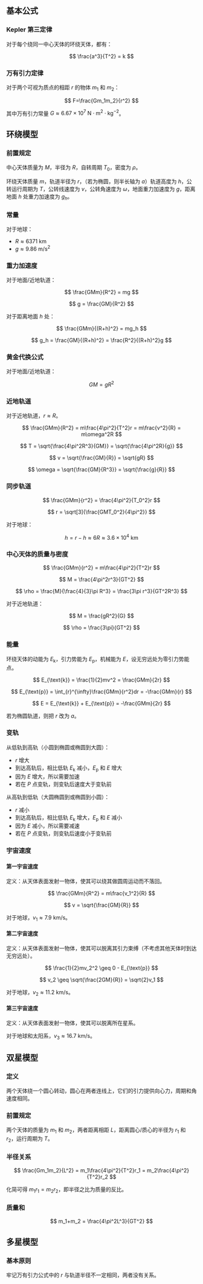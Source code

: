 ## 基本公式
### Kepler 第三定律
对于每个绕同一中心天体的环绕天体，都有：

$$
\frac{a^3}{T^2} = k
$$

### 万有引力定律
对于两个可视为质点的相距 $r$ 的物体 $m_1$ 和 $m_2$：

$$
F=\frac{Gm_1m_2}{r^2}
$$

其中万有引力常量 $G \approx 6.67 \times 10^7\ \mathrm{N \cdot m^2 \cdot kg^{-2}}$。

## 环绕模型
### 前置规定
中心天体质量为 $M$，半径为 $R$，自转周期 $T_0$，密度为 $\rho$。

环绕天体质量 $m$，轨道半径为 $r$，（若为椭圆，则半长轴为 $a$）轨道高度为 $h$，公转运行周期为 $T$，公转线速度为 $v$，公转角速度为 $\omega$，地面重力加速度为 $g$，距离地面 $h$ 处重力加速度为 $g_h$。

### 常量
对于地球：
- $R \approx 6371\ \text{km}$
- $g \approx 9.86\ \mathrm{m/s^2}$
 
### 重力加速度
对于地面/近地轨道：

$$
\frac{GMm}{R^2} = mg
$$

$$
g = \frac{GM}{R^2}
$$

对于距离地面 $h$ 处：

$$
\frac{GMm}{(R+h)^2} = mg_h
$$

$$
g_h = \frac{GM}{(R+h)^2} = \frac{R^2}{(R+h)^2}g
$$

### 黄金代换公式
对于地面/近地轨道：

$$
GM = gR^2
$$

### 近地轨道
对于近地轨道，$r \approx R$。

$$
\frac{GMm}{R^2} = m\frac{4\pi^2}{T^2}r = m\frac{v^2}{R} = m\omega^2R
$$

$$
T = \sqrt{\frac{4\pi^2R^3}{GM}} = \sqrt{\frac{4\pi^2R}{g}}
$$

$$
v = \sqrt{\frac{GM}{R}} = \sqrt{gR}
$$

$$
\omega = \sqrt{\frac{GM}{R^3}} = \sqrt{\frac{g}{R}}
$$

### 同步轨道

$$
\frac{GMm}{r^2} = \frac{4\pi^2}{T_0^2}r
$$

$$
r = \sqrt[3]{\frac{GMT_0^2}{4\pi^2}}
$$

对于地球：

$$
h = r - h \approx 6R \approx 3.6 \times 10^4\ \mathrm{km}
$$

### 中心天体的质量与密度

$$
\frac{GMm}{r^2} = m\frac{4\pi^2}{T^2}r
$$

$$
M = \frac{4\pi^2r^3}{GT^2}
$$

$$
\rho = \frac{M}{\frac{4}{3}\pi R^3} = \frac{3\pi r^3}{GT^2R^3}
$$

对于近地轨道：

$$
M = \frac{gR^2}{G}
$$

$$
\rho = \frac{3\pi}{GT^2}
$$

### 能量
环绕天体的动能为 $E_{\text{k}}$，引力势能为 $E_{\text{p}}$，机械能为 $E$，设无穷远处为零引力势能点。

$$
E_{\text{k}} = \frac{1}{2}mv^2 = \frac{GMm}{2r}
$$

$$
E_{\text{p}} = \int_{r}^{\infty}\frac{GMm}{r^2}dr = -\frac{GMm}{r}
$$

$$
E = E_{\text{k}} + E_{\text{p}} = -\frac{GMm}{2r}
$$

若为椭圆轨道，则把 $r$ 改为 $a$。

### 变轨
从低轨到高轨（小圆到椭圆或椭圆到大圆）：
- $r$ 增大
- 到达高轨后，相比低轨 $E_{\text{k}}$ 减小，$E_{\text{p}}$ 和 $E$ 增大
- 因为 $E$ 增大，所以需要加速
- 若在 $P$ 点变轨，则变轨后速度大于变轨前

从高轨到低轨（大圆椭圆到或椭圆到小圆）：
- $r$ 减小
- 到达高轨后，相比低轨 $E_{\text{k}}$ 增大，$E_{\text{p}}$ 和 $E$ 减小
- 因为 $E$ 减小，所以需要减速
- 若在 $P$ 点变轨，则变轨后速度小于变轨前

### 宇宙速度
#### 第一宇宙速度
定义：从天体表面发射一物体，使其可以绕其做圆周运动而不落回。

$$
\frac{GMm}{R^2} = m\frac{v_1^2}{R}
$$

$$
v = \sqrt{\frac{GM}{R}}
$$

对于地球，$v_1 \approx 7.9\ \mathrm{km/s}$。

#### 第二宇宙速度
定义：从天体表面发射一物体，使其可以脱离其引力束缚（不考虑其他天体时到达无穷远处）。

$$
\frac{1}{2}mv_2^2 \geq 0 - E_{\text{p}}
$$

$$
v_2 \geq \sqrt{\frac{2GM}{R}} = \sqrt{2}v_1
$$

对于地球，$v_2 \approx 11.2\ \mathrm{km/s}$。

#### 第三宇宙速度
定义：从天体表面发射一物体，使其可以脱离所在星系。

对于地球和太阳系，$v_3 \approx 16.7\ \mathrm{km/s}$。

## 双星模型
### 定义
两个天体绕一个圆心转动，圆心在两者连线上，它们的引力提供向心力，周期和角速度相同。

### 前置规定
两个天体的质量为 $m_1$ 和 $m_2$，两者距离相距 $L$，距离圆心/质心的半径为 $r_1$ 和 $r_2$，运行周期为 $T$。

### 半径关系
$$
\frac{Gm_1m_2}{L^2} = m_1\frac{4\pi^2}{T^2}r_1 = m_2\frac{4\pi^2}{T^2}r_2
$$

化简可得 $m_1r_1 = m_2r_2$，即半径之比为质量的反比。

### 质量和
$$
m_1+m_2 = \frac{4\pi^2L^3}{GT^2}
$$

## 多星模型
### 基本原则
牢记万有引力公式中的 $r$ 与轨道半径不一定相同，两者没有关系。